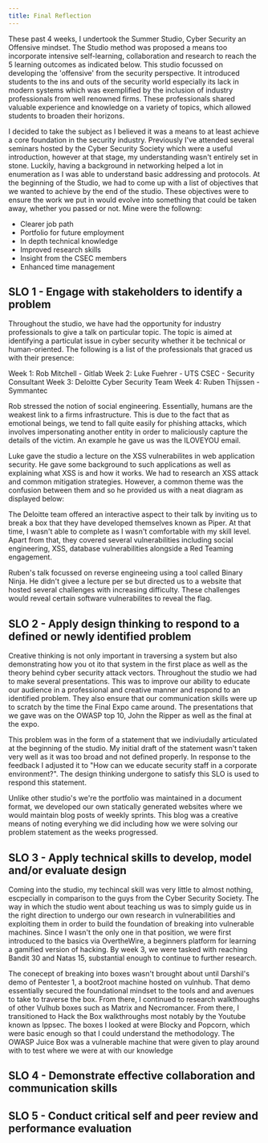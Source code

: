 ```yaml
---
title: Final Reflection
---
```


These past 4 weeks, I undertook the Summer Studio, Cyber Security an Offensive mindset. The Studio method was proposed a means too incorporate intensive self-learning, collaboration and research to reach the 5 learning outcomes as indicated below. This studio focussed on developing the 'offensive' from the security perspective. It introduced students to the ins and outs of the security world especially its lack in modern systems which was exemplified by the inclusion of industry professionals from well renowned firms. These professionals shared valuable experience and knowledge on a variety of topics, which allowed students to broaden their horizons.

I decided to take the subject as I believed it was a means to at least achieve a core foundation in the security industry. Previously I've attended several seminars hosted by the Cyber Security Society which were a useful introduction, however at that stage, my understanding wasn't entirely set in stone. Luckily, having a background in networking helped a lot in enumeration as I was able to understand basic addressing and protocols. At the beginning of the Studio, we had to come up with a list of objectives that we wanted to achieve by the end of the studio. These objectives were to ensure the work we put in would evolve into something that could be taken away, whether you passed or not. Mine were the followng: 

- Clearer job path
- Portfolio for future employment
- In depth technical knowledge
- Improved research skills
- Insight from the CSEC members
- Enhanced time management

## SLO 1 - Engage with stakeholders to identify a problem
Throughout the studio, we have had the opportunity for industry professionals to give a talk on particular topic. The topic is aimed at identifying a particulat issue in cyber security whether it be technical or human-oriented. The following is a list of the professionals that graced us with their presence:

Week 1: Rob Mitchell - Gitlab
Week 2: Luke Fuehrer - UTS CSEC - Security Consultant
Week 3: Deloitte Cyber Security Team
Week 4: Ruben Thijssen - Symmantec

Rob stressed the notion of social engineering. Essentially, humans are the weakest link to a firms infrastructure. This is due to the fact that as emotional beings, we tend to fall quite easily for phishing attacks, which involves impersonating another entity in order to maliciously capture the details of the victim. An example he gave us was the ILOVEYOU email. 


Luke gave the studio a lecture on the XSS vulnerabilites in web application security. He gave some background to such applications as well as explaining what XSS is and how it works. We had to research an XSS attack and common mitigation strategies. However, a common theme was the confusion between them and so he provided us with a neat diagram as displayed below:

The Deloitte team offered an interactive aspect to their talk by inviting us to break a box that they have developed themselves known as Piper. At that time, I wasn't able to complete as I wasn't comfortable with my skill level. Apart from that, they covered several vulnerabilities including social engineering, XSS, database vulnerabilities alongside a Red Teaming engagement.

Ruben's talk focussed on reverse engineeing using a tool called Binary Ninja. He didn't givee a lecture per se but directed us to a website that hosted several challenges with increasing difficulty. These challenges would reveal certain software vulnerabilites to reveal the flag.

 ## SLO 2 - Apply design thinking to respond to a defined or newly identified problem
Creative thinking is not only important in traversing a system but also demonstrating how you ot ito that system in the first place as well as the theory behind cyber security attack vectors. Throughout the studio we had to make several presentations. This was to improve our ability to educate our audience in a professional and creative manner and respond to an identified problem. They also ensure that our communication skills were up to scratch by the time the Final Expo came around. The presentations that we gave was on the OWASP top 10, John the Ripper as well as the final at the expo.

This problem was in the form of a statement that we indiviudally articulated at the beginning of the studio. My initial draft of the statement wasn't taken very well as it was too broad and not defined properly. In response to the feedback I adjusted it to "How can we educate security staff in a corporate environment?". The design thinking undergone to satisfy this SLO is used to respond this statement.
 
Unlike other studio's we're the portfolio was maintained in a document format, we developed our own statically generated websites where we would maintain blog posts of weekly sprints. This blog was a creative means of noting everyhing we did including how we were solving our problem statement as the weeks progressed.


 

 
 ## SLO 3 - Apply technical skills to develop, model and/or evaluate design
Coming into the studio, my techincal skill was very little to almost nothing, escpecially in comparison to the guys from the Cyber Security Society. The way in which the studio went about teaching us was to simply guide us in the right direction to undergo our own research in vulnerabilities and exploiting them in order to build the foundation of breaking into vulnerable machines. Since I wasn't the only one in that position, we were first introduced to the basics via OvertheWire, a beginners platform for learning a gamified version of hacking. By week 3, we were tasked with reaching Bandit 30 and Natas 15, substantial enough to continue to further research.

The conecept of breaking into boxes wasn't brought about until Darshil's demo of Pentester 1, a boot2root machine hosted on vulnhub. That demo essentially secured the foundational mindset to the tools and and avenues to take to traverse the box. From there, I continued to research walkthoughs of other Vulhub boxes such as Matrix and Necromancer. From there, I transitioned to Hack the Box walkthroughs most notably by the Youtube known as Ippsec. The boxes I looked at were Blocky and Popcorn, which were basic enough so that I could understand the methodology. The OWASP Juice Box was a vulnerable machine that were given to play around with to test where we were at with our knowledge
 
 
 ## SLO 4 - Demonstrate effective collaboration and communication skills
 
 
 ## SLO 5 - Conduct critical self and peer review and performance evaluation
 
